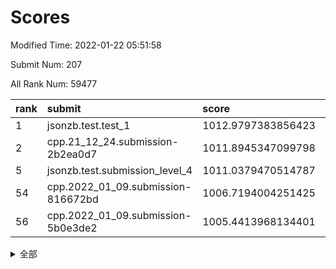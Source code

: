# Scores

Modified Time: 2022-01-22 05:51:58

Submit Num: 207

All Rank Num: 59477

| rank |               submit               |       score        |       sigma        | pk_num |
| :--- | :--------------------------------- | :----------------- | :----------------- | :----- |
| 1    | jsonzb.test.test_1                 | 1012.9797383856423 | 0.8010116371843989 | 1144   |
| 2    | cpp.21_12_24.submission-2b2ea0d7   | 1011.8945347099798 | 0.7631509717148371 | 1156   |
| 5    | jsonzb.test.submission_level_4     | 1011.0379470514787 | 0.762840387068933  | 1142   |
| 54   | cpp.2022_01_09.submission-816672bd | 1006.7194004251425 | 0.7255496621951713 | 1153   |
| 56   | cpp.2022_01_09.submission-5b0e3de2 | 1005.4413968134401 | 0.7247058815021695 | 1148   |


<details>
<summary>全部</summary>

| rank |                 submit                 |       score        |       sigma        | pk_num |
| :--- | :------------------------------------- | :----------------- | :----------------- | :----- |
| 1    | jsonzb.test.test_1                     | 1012.9797383856423 | 0.8010116371843989 | 1144   |
| 2    | cpp.21_12_24.submission-2b2ea0d7       | 1011.8945347099798 | 0.7631509717148371 | 1156   |
| 3    | gobigger.level_3.submission_level_3_15 | 1011.8243712642525 | 0.7610167839599321 | 1149   |
| 4    | gobigger.level_3.submission_level_3_41 | 1011.390885196735  | 0.7500785212510488 | 1151   |
| 5    | jsonzb.test.submission_level_4         | 1011.0379470514787 | 0.762840387068933  | 1142   |
| 6    | gobigger.level_3.submission_level_3_3  | 1011.0181716156933 | 0.7600532229620032 | 1148   |
| 7    | gobigger.level_3.submission_level_3_32 | 1010.8866732707576 | 0.7520501487664945 | 1148   |
| 8    | gobigger.level_3.submission_level_3_21 | 1010.8311416307615 | 0.7528649746441485 | 1148   |
| 9    | gobigger.level_3.submission_level_3_1  | 1010.77731456397   | 0.7833687509017572 | 1145   |
| 10   | gobigger.level_3.submission_level_3_30 | 1010.6725723879889 | 0.7724688656649671 | 1150   |
| 11   | gobigger.level_3.submission_level_3_34 | 1010.6183412994882 | 0.7689917668586959 | 1150   |
| 12   | gobigger.level_3.submission_level_3_27 | 1010.6017844277227 | 0.7509899276008111 | 1157   |
| 13   | gobigger.level_3.submission_level_3_11 | 1010.5393979621822 | 0.7775947361014708 | 1145   |
| 14   | gobigger.level_3.submission_level_3_8  | 1010.3019827890513 | 0.7593993410661378 | 1152   |
| 15   | gobigger.level_3.submission_level_3_37 | 1010.2748285703389 | 0.755460999188219  | 1146   |
| 16   | gobigger.level_3.submission_level_3_45 | 1010.2400253623139 | 0.7533834344920147 | 1151   |
| 17   | gobigger.level_3.submission_level_3_38 | 1010.2035261944175 | 0.7553273145502499 | 1148   |
| 18   | gobigger.level_3.submission_level_3_49 | 1010.1356038864404 | 0.7437323418721222 | 1145   |
| 19   | gobigger.level_3.submission_level_3_42 | 1010.057723381738  | 0.792839892402325  | 1147   |
| 20   | gobigger.level_3.submission_level_3_19 | 1010.0545354855059 | 0.7378984671735384 | 1155   |
| 21   | gobigger.level_3.submission_level_3_29 | 1009.968256787282  | 0.7669526270711837 | 1144   |
| 22   | gobigger.level_3.submission_level_3_13 | 1009.9056082903415 | 0.7955030652963107 | 1148   |
| 23   | gobigger.level_3.submission_level_3_10 | 1009.7986859105184 | 0.7577766296995455 | 1149   |
| 24   | gobigger.level_3.submission_level_3_4  | 1009.7604901620349 | 0.7939652885338013 | 1153   |
| 25   | gobigger.level_3.submission_level_3_40 | 1009.7136137493127 | 0.7508983655072999 | 1151   |
| 26   | gobigger.level_3.submission_level_3_0  | 1009.6889315454642 | 0.7752043794724949 | 1150   |
| 27   | gobigger.level_3.submission_level_3_25 | 1009.5926704100222 | 0.7801207625426064 | 1152   |
| 28   | gobigger.level_3.submission_level_3_46 | 1009.5733286659154 | 0.7547004305062776 | 1152   |
| 29   | gobigger.level_3.submission_level_3_23 | 1009.5393371302687 | 0.7405408298111199 | 1150   |
| 30   | gobigger.level_3.submission_level_3_39 | 1009.491833032553  | 0.7354664528525372 | 1152   |
| 31   | gobigger.level_3.submission_level_3_6  | 1009.4607715975272 | 0.762815890724959  | 1148   |
| 32   | gobigger.level_3.submission_level_3_28 | 1009.4170566686583 | 0.7667286905252437 | 1150   |
| 33   | gobigger.level_3.submission_level_3_2  | 1009.3951020490396 | 0.7731178657774743 | 1150   |
| 34   | gobigger.level_3.submission_level_3_43 | 1009.3850725681416 | 0.7328766356784001 | 1154   |
| 35   | gobigger.level_3.submission_level_3_9  | 1009.3816484481524 | 0.7734263951713114 | 1151   |
| 36   | gobigger.level_3.submission_level_3_26 | 1009.3534059359184 | 0.7706674138871724 | 1154   |
| 37   | gobigger.level_3.submission_level_3_18 | 1009.2991909566955 | 0.7701667529957089 | 1148   |
| 38   | gobigger.level_3.submission_level_3_48 | 1009.21403256091   | 0.7635147528260745 | 1152   |
| 39   | gobigger.level_3.submission_level_3_24 | 1009.1308310293798 | 0.7714976947431933 | 1148   |
| 40   | gobigger.level_3.submission_level_3_33 | 1009.1281711308839 | 0.7524716562765379 | 1142   |
| 41   | gobigger.level_3.submission_level_3_5  | 1009.1193548134147 | 0.7447521402792344 | 1151   |
| 42   | gobigger.level_3.submission_level_3_22 | 1009.1138754045884 | 0.7510808782555763 | 1156   |
| 43   | gobigger.level_3.submission_level_3_16 | 1009.1025592209725 | 0.7468630307113483 | 1150   |
| 44   | gobigger.level_3.submission_level_3_31 | 1009.0847072904282 | 0.726712510721448  | 1147   |
| 45   | gobigger.level_3.submission_level_3_35 | 1009.0723083609829 | 0.7439255885286176 | 1147   |
| 46   | gobigger.level_3.submission_level_3_44 | 1008.8433682333716 | 0.7396162477264873 | 1150   |
| 47   | gobigger.level_3.submission_level_3_47 | 1008.7123918231015 | 0.7662073834499821 | 1152   |
| 48   | gobigger.level_3.submission_level_3_17 | 1008.6036942013645 | 0.7340741401694151 | 1148   |
| 49   | gobigger.level_3.submission_level_3_14 | 1008.4665838555178 | 0.7534430996987719 | 1150   |
| 50   | gobigger.level_3.submission_level_3_12 | 1008.3223415719415 | 0.7374566566808333 | 1144   |
| 51   | gobigger.level_3.submission_level_3_7  | 1008.2356188497774 | 0.750050881077569  | 1149   |
| 52   | gobigger.level_3.submission_level_3_20 | 1008.2109639331039 | 0.7377868439368025 | 1152   |
| 53   | gobigger.level_3.submission_level_3_36 | 1007.9713615666183 | 0.7424941136516519 | 1151   |
| 54   | cpp.2022_01_09.submission-816672bd     | 1006.7194004251425 | 0.7255496621951713 | 1153   |
| 55   | gobigger.level_1.submission_level_1_39 | 1005.6887968515219 | 0.7111972331931876 | 1141   |
| 56   | cpp.2022_01_09.submission-5b0e3de2     | 1005.4413968134401 | 0.7247058815021695 | 1148   |
| 57   | gobigger.level_1.submission_level_1_41 | 1005.1756019273226 | 0.7213357330228367 | 1147   |
| 58   | gobigger.level_1.submission_level_1_11 | 1005.1685472431252 | 0.7249564779790443 | 1149   |
| 59   | gobigger.level_1.submission_level_1_49 | 1004.4717924938408 | 0.7143565930944874 | 1149   |
| 60   | gobigger.level_1.submission_level_1_37 | 1004.4693582889189 | 0.7180921309881754 | 1156   |
| 61   | gobigger.level_1.submission_level_1_4  | 1004.456423097717  | 0.7102854508812697 | 1152   |
| 62   | gobigger.level_1.submission_level_1_26 | 1004.3608315726541 | 0.7206872606446659 | 1149   |
| 63   | gobigger.level_1.submission_level_1_13 | 1004.2956814840874 | 0.7191070955206516 | 1152   |
| 64   | gobigger.level_1.submission_level_1_17 | 1004.1749823795166 | 0.7139496898313444 | 1152   |
| 65   | gobigger.level_1.submission_level_1_24 | 1004.1480169701529 | 0.7216006752972631 | 1147   |
| 66   | gobigger.level_1.submission_level_1_47 | 1003.8180681021026 | 0.7234553227056522 | 1150   |
| 67   | gobigger.level_1.submission_level_1_30 | 1003.8068618079578 | 0.7148248109150106 | 1150   |
| 68   | gobigger.level_1.submission_level_1_15 | 1003.8052096108757 | 0.7239181705420155 | 1146   |
| 69   | gobigger.level_1.submission_level_1_20 | 1003.793083493062  | 0.722745288350284  | 1147   |
| 70   | gobigger.level_1.submission_level_1_18 | 1003.77450206142   | 0.7189207537422613 | 1151   |
| 71   | gobigger.level_1.submission_level_1_45 | 1003.7679427179502 | 0.7181557634543704 | 1146   |
| 72   | gobigger.level_1.submission_level_1_46 | 1003.5696013580974 | 0.7075104767984319 | 1148   |
| 73   | gobigger.level_1.submission_level_1_42 | 1003.5618925218423 | 0.713885892305047  | 1148   |
| 74   | gobigger.level_1.submission_level_1_28 | 1003.5297914663925 | 0.71531012439847   | 1147   |
| 75   | gobigger.level_1.submission_level_1_7  | 1003.3613187743825 | 0.7281578739605098 | 1148   |
| 76   | gobigger.level_1.submission_level_1_8  | 1003.2998305050027 | 0.7194583649024006 | 1148   |
| 77   | gobigger.level_1.submission_level_1_1  | 1003.2926024512922 | 0.7049394478671013 | 1149   |
| 78   | gobigger.level_1.submission_level_1_19 | 1003.2693061059825 | 0.7216206351316431 | 1149   |
| 79   | gobigger.level_1.submission_level_1_5  | 1003.2494332727059 | 0.7140209431973699 | 1151   |
| 80   | gobigger.level_1.submission_level_1_22 | 1003.2342574966283 | 0.7250336717915196 | 1151   |
| 81   | gobigger.level_1.submission_level_1_43 | 1003.2338471933621 | 0.7188374865773356 | 1148   |
| 82   | gobigger.level_1.submission_level_1_36 | 1003.2121164956849 | 0.7220440346369155 | 1144   |
| 83   | gobigger.level_1.submission_level_1_16 | 1003.1579622735633 | 0.7010810591689801 | 1152   |
| 84   | gobigger.level_1.submission_level_1_14 | 1003.1208938204744 | 0.7091978906519709 | 1144   |
| 85   | gobigger.level_1.submission_level_1_27 | 1003.110806213686  | 0.7116050062372066 | 1149   |
| 86   | gobigger.level_1.submission_level_1_0  | 1003.0913227614114 | 0.7227839449037252 | 1148   |
| 87   | gobigger.level_1.submission_level_1_34 | 1003.0882385599742 | 0.7157271924610872 | 1152   |
| 88   | gobigger.level_1.submission_level_1_23 | 1003.0548392502086 | 0.7291850451026337 | 1151   |
| 89   | gobigger.level_1.submission_level_1_31 | 1002.9874795139434 | 0.7222012367981153 | 1153   |
| 90   | gobigger.level_1.submission_level_1_3  | 1002.9024422977022 | 0.718747671357125  | 1148   |
| 91   | gobigger.level_1.submission_level_1_2  | 1002.8921103060368 | 0.7157925326962102 | 1148   |
| 92   | gobigger.level_1.submission_level_1_33 | 1002.8193484589564 | 0.7152254604559604 | 1154   |
| 93   | gobigger.level_1.submission_level_1_6  | 1002.7677316952293 | 0.7040655802643319 | 1155   |
| 94   | gobigger.level_1.submission_level_1_29 | 1002.7529208997987 | 0.72770486051686   | 1156   |
| 95   | gobigger.level_1.submission_level_1_12 | 1002.7236362687569 | 0.7115793929181002 | 1150   |
| 96   | gobigger.level_1.submission_level_1_25 | 1002.7218321232097 | 0.712290295884668  | 1145   |
| 97   | gobigger.level_1.submission_level_1_9  | 1002.6951543928085 | 0.7053824929237743 | 1150   |
| 98   | gobigger.level_1.submission_level_1_32 | 1002.5082234801804 | 0.7153210532161594 | 1154   |
| 99   | gobigger.level_1.submission_level_1_10 | 1002.4313270628977 | 0.7065020377917566 | 1149   |
| 100  | gobigger.level_1.submission_level_1_38 | 1002.2339165751853 | 0.708097271703861  | 1149   |
| 101  | gobigger.level_1.submission_level_1_35 | 1002.1111870202233 | 0.7183682350541915 | 1159   |
| 102  | gobigger.level_1.submission_level_1_40 | 1002.0674162950161 | 0.7074155583401356 | 1148   |
| 103  | gobigger.level_1.submission_level_1_48 | 1002.0019975154945 | 0.7206340335762971 | 1148   |
| 104  | gobigger.level_1.submission_level_1_44 | 1001.5435212666359 | 0.705286802453786  | 1148   |
| 105  | gobigger.level_1.submission_level_1_21 | 1001.3536966838427 | 0.7114242257881849 | 1152   |
| 106  | gobigger.random.submission_random_31   | 997.6340890479246  | 0.7039103148885836 | 1148   |
| 107  | gobigger.random.submission_random_21   | 997.4584638970102  | 0.7088078907599602 | 1148   |
| 108  | gobigger.random.submission_random_14   | 997.3935090229269  | 0.7129451207783623 | 1152   |
| 109  | gobigger.random.submission_random_2    | 997.350911775633   | 0.7013141241266543 | 1151   |
| 110  | gobigger.random.submission_random_20   | 997.0335135462408  | 0.7096975821793047 | 1150   |
| 111  | gobigger.random.submission_random_40   | 996.9283425907436  | 0.7258943032597507 | 1143   |
| 112  | gobigger.random.submission_random_19   | 996.8016201192954  | 0.7227222163962848 | 1146   |
| 113  | gobigger.random.submission_random_25   | 996.7865271656514  | 0.699618954666569  | 1148   |
| 114  | gobigger.random.submission_random_18   | 996.5302567419777  | 0.696317680890817  | 1149   |
| 115  | gobigger.random.submission_random_44   | 996.3918158068356  | 0.710261589772649  | 1149   |
| 116  | gobigger.random.submission_random_13   | 996.3288222889505  | 0.7042248901731188 | 1144   |
| 117  | gobigger.random.submission_random_23   | 996.291206035685   | 0.717876192737673  | 1154   |
| 118  | gobigger.random.submission_random_48   | 996.2425076540987  | 0.7179973964765121 | 1150   |
| 119  | gobigger.random.submission_random_27   | 996.2118925397227  | 0.7131832797761171 | 1148   |
| 120  | gobigger.random.submission_random_8    | 996.1985993967857  | 0.7090207581154329 | 1152   |
| 121  | gobigger.random.submission_random_29   | 996.1900919868295  | 0.7047768630418565 | 1148   |
| 122  | gobigger.random.submission_random_22   | 996.0923434675543  | 0.718814634547699  | 1152   |
| 123  | gobigger.random.submission_random_24   | 996.0786200543547  | 0.7052293726769355 | 1146   |
| 124  | gobigger.random.submission_random_32   | 996.0510515227056  | 0.7123585271056712 | 1148   |
| 125  | gobigger.random.submission_random_26   | 996.0401568911202  | 0.7012683237786236 | 1150   |
| 126  | gobigger.random.submission_random_6    | 996.0025571264636  | 0.712294923266393  | 1152   |
| 127  | gobigger.random.submission_random_16   | 995.9734147976317  | 0.7184679448648369 | 1152   |
| 128  | gobigger.random.submission_random_5    | 995.9716754357355  | 0.7051660564814222 | 1151   |
| 129  | gobigger.random.submission_random_12   | 995.9570022953129  | 0.6988535576225435 | 1145   |
| 130  | gobigger.random.submission_random_35   | 995.933460369255   | 0.709025953084085  | 1155   |
| 131  | gobigger.random.submission_random_41   | 995.9096538051488  | 0.7112306320772733 | 1150   |
| 132  | gobigger.random.submission_random_9    | 995.7868122761006  | 0.715268358235425  | 1150   |
| 133  | gobigger.random.submission_random_1    | 995.7828957103953  | 0.7002460375200181 | 1150   |
| 134  | gobigger.random.submission_random_49   | 995.6032680162872  | 0.7074347552810839 | 1149   |
| 135  | gobigger.random.submission_random_30   | 995.4892599247203  | 0.7197830511271457 | 1149   |
| 136  | gobigger.random.submission_random_43   | 995.4472897134825  | 0.7236710903325796 | 1150   |
| 137  | gobigger.random.submission_random_0    | 995.4248960621223  | 0.7306116865546621 | 1144   |
| 138  | gobigger.random.submission_random_17   | 995.4176783127934  | 0.7112634146628994 | 1148   |
| 139  | gobigger.random.submission_random_37   | 995.4029896079924  | 0.7139688542007805 | 1149   |
| 140  | gobigger.random.submission_random_28   | 995.3792089705748  | 0.7160841976730459 | 1149   |
| 141  | gobigger.random.submission_random_38   | 995.3496575476827  | 0.6966825369887478 | 1151   |
| 142  | gobigger.random.submission_random_46   | 995.3183119603679  | 0.7185415228297272 | 1148   |
| 143  | gobigger.random.submission_random_36   | 995.2767415991099  | 0.7173530800889121 | 1151   |
| 144  | gobigger.random.submission_random_45   | 995.2524454513899  | 0.7221305960254499 | 1155   |
| 145  | gobigger.random.submission_random_15   | 995.2072443382785  | 0.7098595074939703 | 1153   |
| 146  | gobigger.random.submission_random_34   | 995.140107008018   | 0.709717767567699  | 1154   |
| 147  | gobigger.random.submission_random_3    | 995.127807620591   | 0.7088339974401143 | 1147   |
| 148  | gobigger.random.submission_random_11   | 995.0803777641463  | 0.7236447722885151 | 1147   |
| 149  | gobigger.random.submission_random_33   | 995.0346367304182  | 0.728901116681757  | 1149   |
| 150  | gobigger.random.submission_random_42   | 995.0093066607329  | 0.7082904329171384 | 1143   |
| 151  | gobigger.random.submission_random_7    | 994.866247249296   | 0.7139299342356695 | 1148   |
| 152  | gobigger.random.submission_random_47   | 994.8242661339679  | 0.7268411221501524 | 1151   |
| 153  | gobigger.random.submission_random_39   | 994.7156681635084  | 0.7211208562883135 | 1150   |
| 154  | gobigger.random.submission_random_4    | 994.6067279494633  | 0.7248684962332217 | 1144   |
| 155  | gobigger.random.submission_random_10   | 994.1442559908993  | 0.7237985905397493 | 1147   |
| 156  | gobigger.level_2.submission_level_2_30 | 993.9170954217382  | 0.7196865556723371 | 1144   |
| 157  | gobigger.level_2.submission_level_2_24 | 993.619942966857   | 0.7270950576152924 | 1150   |
| 158  | gobigger.level_2.submission_level_2_11 | 993.5258740097261  | 0.7338799331795082 | 1152   |
| 159  | gobigger.level_2.submission_level_2_49 | 993.5199420288843  | 0.7506384630659549 | 1146   |
| 160  | gobigger.level_2.submission_level_2_43 | 993.4695902214147  | 0.7308852369440201 | 1152   |
| 161  | gobigger.level_2.submission_level_2_6  | 993.2956227052898  | 0.7192743149706877 | 1156   |
| 162  | gobigger.level_2.submission_level_2_29 | 993.1209061947683  | 0.7367298767533087 | 1150   |
| 163  | gobigger.level_2.submission_level_2_44 | 992.8614091573155  | 0.7516945823776547 | 1144   |
| 164  | gobigger.level_2.submission_level_2_20 | 992.8279216549967  | 0.7358354997433599 | 1153   |
| 165  | gobigger.level_2.submission_level_2_34 | 992.7736227519391  | 0.7437308963595634 | 1148   |
| 166  | gobigger.level_2.submission_level_2_4  | 992.7729651216031  | 0.7273864618193154 | 1145   |
| 167  | gobigger.level_2.submission_level_2_33 | 992.7514224788536  | 0.7359014176342487 | 1153   |
| 168  | gobigger.level_2.submission_level_2_21 | 992.6821693574346  | 0.7397407365020257 | 1145   |
| 169  | gobigger.level_2.submission_level_2_9  | 992.6710706669692  | 0.724364398140735  | 1149   |
| 170  | gobigger.level_2.submission_level_2_5  | 992.6308855900483  | 0.7437200492196502 | 1151   |
| 171  | gobigger.level_2.submission_level_2_1  | 992.6235337146577  | 0.7318851142902474 | 1147   |
| 172  | gobigger.level_2.submission_level_2_36 | 992.6191559019608  | 0.7260001038470568 | 1150   |
| 173  | gobigger.level_2.submission_level_2_12 | 992.608694210707   | 0.7393195003027918 | 1152   |
| 174  | gobigger.level_2.submission_level_2_35 | 992.5351206093289  | 0.7318498234336251 | 1146   |
| 175  | gobigger.level_2.submission_level_2_7  | 992.5142920083375  | 0.7571738822876088 | 1150   |
| 176  | gobigger.level_2.submission_level_2_22 | 992.5104057694161  | 0.7584602057452167 | 1150   |
| 177  | gobigger.level_2.submission_level_2_41 | 992.4776874836416  | 0.7502612472253345 | 1150   |
| 178  | gobigger.level_2.submission_level_2_38 | 992.3897306475104  | 0.7534434782169207 | 1149   |
| 179  | gobigger.level_2.submission_level_2_2  | 992.3160064292324  | 0.7346213992877083 | 1147   |
| 180  | gobigger.level_2.submission_level_2_42 | 992.1810504804694  | 0.748885203809109  | 1151   |
| 181  | gobigger.level_2.submission_level_2_32 | 992.1355145898108  | 0.7530457795435866 | 1145   |
| 182  | gobigger.level_2.submission_level_2_17 | 992.0363118215105  | 0.7376492776547332 | 1146   |
| 183  | gobigger.level_2.submission_level_2_48 | 992.0304504762897  | 0.7457496259918023 | 1147   |
| 184  | gobigger.level_2.submission_level_2_23 | 991.9521058414358  | 0.7514465332723363 | 1149   |
| 185  | gobigger.level_2.submission_level_2_40 | 991.9341285079727  | 0.7409409122040661 | 1142   |
| 186  | gobigger.level_2.submission_level_2_39 | 991.8816794784079  | 0.7496660923913017 | 1144   |
| 187  | gobigger.level_2.submission_level_2_8  | 991.8711170256796  | 0.7399736612065438 | 1153   |
| 188  | gobigger.level_2.submission_level_2_45 | 991.8524434461467  | 0.7618480628388298 | 1156   |
| 189  | gobigger.level_2.submission_level_2_46 | 991.7652920529764  | 0.7301506622816706 | 1144   |
| 190  | gobigger.level_2.submission_level_2_25 | 991.725964098555   | 0.7367675070989907 | 1148   |
| 191  | gobigger.level_2.submission_level_2_47 | 991.6925870902617  | 0.7423374400506009 | 1147   |
| 192  | gobigger.level_2.submission_level_2_26 | 991.6855740217854  | 0.7290736874899014 | 1152   |
| 193  | gobigger.level_2.submission_level_2_37 | 991.6589870932486  | 0.7594181143897587 | 1149   |
| 194  | gobigger.level_2.submission_level_2_3  | 991.621320187732   | 0.7480369334218188 | 1150   |
| 195  | gobigger.level_2.submission_level_2_15 | 991.5606049211526  | 0.7353561792507656 | 1149   |
| 196  | gobigger.level_2.submission_level_2_31 | 991.4487138553832  | 0.7553856386972048 | 1148   |
| 197  | gobigger.level_2.submission_level_2_10 | 991.2177263109793  | 0.7427494682056748 | 1158   |
| 198  | gobigger.level_2.submission_level_2_14 | 991.1210097473383  | 0.7552533835906936 | 1151   |
| 199  | gobigger.level_2.submission_level_2_18 | 991.0949359860904  | 0.7664269233826245 | 1147   |
| 200  | gobigger.level_2.submission_level_2_0  | 991.0634059334049  | 0.7585003734924167 | 1152   |
| 201  | gobigger.level_2.submission_level_2_13 | 990.9521993168995  | 0.7718257643188068 | 1148   |
| 202  | gobigger.level_2.submission_level_2_28 | 990.7838638718815  | 0.7534140264021508 | 1150   |
| 203  | gobigger.level_2.submission_level_2_19 | 990.7147982432531  | 0.7635204107999358 | 1148   |
| 204  | gobigger.level_2.submission_level_2_16 | 990.53852120798    | 0.7811566061576027 | 1148   |
| 205  | gobigger.level_2.submission_level_2_27 | 990.2076145021225  | 0.76389617927859   | 1153   |
| 206  | gobigger.none.submission_none_0        | 976.9096667518211  | 1.366659788087009  | 1150   |
| 207  | gobigger.none.submission_none_1        | 975.7956792695927  | 1.4863116441889266 | 1150   |

</details>